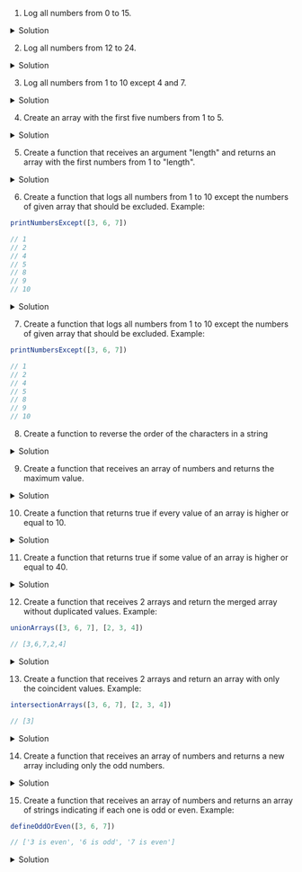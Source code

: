 
1. Log all numbers from 0 to 15.
<details>
<summary>Solution</summary>

```js
Array(16).fill().forEach((value, index) => {
    console.log(index)
})
```
</details>

2. Log all numbers from 12 to 24.
<details>
<summary>Solution</summary>

```js
Array(25).fill().forEach((value, index) => {
    if (12 <= index && index <= 24) {
        console.log(index)
    }
})
```
</details>

3. Log all numbers from 1 to 10 except 4 and 7.
<details>
<summary>Solution</summary>

```js
Array(11).fill().forEach((value, index) => {
    if (
        1 <= index && index <= 10 && // interval 1-10
        index !== 4 && // except 4
        index !== 7 // except 7
    ) {
        console.log(index)
    }
})
```
</details>

4. Create an array with the first five numbers from 1 to 5.
<details>
<summary>Solution</summary>

```js
const array = Array(5).fill().map((value, index) => {
    return index + 1
})
```
</details>

5. Create a function that receives an argument "length" and returns an array with the first numbers from 1 to "length".
<details>
<summary>Solution</summary>

```js
const generateArrayOfLength = (length) => {
    return Array(length).fill().map((value, index) => {
        return index + 1
    })
}
```
</details>

6. Create a function that logs all numbers from 1 to 10 except the numbers of given array that should be excluded. Example:

```js
printNumbersExcept([3, 6, 7])

// 1
// 2
// 4
// 5
// 8
// 9
// 10
```
<details>
<summary>Solution</summary>

```js
const printNumbersExcept = (excludedArray) => {
    Array(11).fill().map((value, index) => {
        if (
            1 <= index && index <= 10 && // interval 1-10
            !excludedArray.includes(index) // index is not included in excludedArray
        ) {
            console.log(index)
        }
    })
}
```
</details>

7. Create a function that logs all numbers from 1 to 10 except the numbers of given array that should be excluded. Example:

```js
printNumbersExcept([3, 6, 7])

// 1
// 2
// 4
// 5
// 8
// 9
// 10
```

8. Create a function to reverse the order of the characters in a string

<details>
<summary>Solution</summary>

```js
const reverseString = (string) => {
    return string.split('').reverse().join('')
}
```
</details>

9. Create a function that receives an array of numbers and returns the maximum value.

<details>
<summary>Solution</summary>

```js
const findMaxValue = (array) => {
    let maxValue = 0
    array.forEach((value) => {
        if (value > maxValue) {
            maxValue = value
        }
    })
    return maxValue
}
```
</details>

10. Create a function that returns true if every value of an array is higher or equal to 10.

<details>
<summary>Solution</summary>

```js
const isPerfectScore = (array) => {
    return array.every((value) => value >= 10)
}
```
</details>

11. Create a function that returns true if some value of an array is higher or equal to 40.

<details>
<summary>Solution</summary>

```js
const temperatureHasExcedeed40Degrees = (array) => {
    return array.some((value) => value >= 40)
}
```
</details>

12. Create a function that receives 2 arrays and return the merged array without duplicated values. Example:

```js
unionArrays([3, 6, 7], [2, 3, 4])

// [3,6,7,2,4]
```
<details>
<summary>Solution</summary>

```js
const unionArrays = (array1, array2) => {
    const mergedArray = [...array1, ...array2]
    return mergedArray.filter((value, index) => mergedArray.indexOf(value) === index)
}
```
</details>

13. Create a function that receives 2 arrays and return an array with only the coincident values. Example:
```js
intersectionArrays([3, 6, 7], [2, 3, 4])

// [3]
```
<details>
<summary>Solution</summary>

```js
const intersectionArrays = (array1, array2) => {
    return array1.filter((value) => array2.includes(value))
}
```
</details>

14. Create a function that receives an array of numbers and returns a new array including only the odd numbers.
<details>
<summary>Solution</summary>

```js
const isOdd = (value) => value % 2 === 0
const onlyOddArray = (array) => {
    return array.filter(isOdd)
}
```
</details>

15. Create a function that receives an array of numbers and returns an array of strings indicating if each one is odd or even. Example:
```js
defineOddOrEven([3, 6, 7])

// ['3 is even', '6 is odd', '7 is even']
```
<details>
<summary>Solution</summary>

```js
const isOdd = (value) => value % 2 === 0
const defineOddOrEven = (array) => {
    return array.map((value) => {
        return `${value} is ${isOdd(value) ? 'odd' : 'even'}`
    })
}
```
</details>